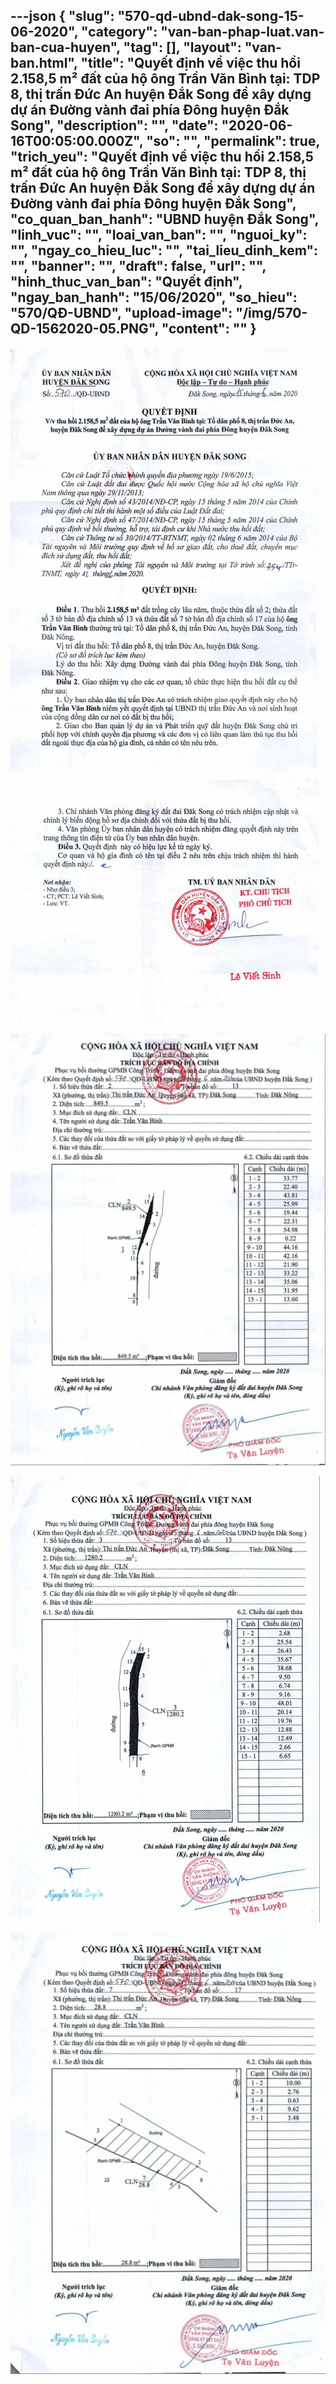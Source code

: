 ---json
{
    "slug": "570-qd-ubnd-dak-song-15-06-2020",
    "category": "van-ban-phap-luat.van-ban-cua-huyen",
    "tag": [],
    "layout": "van-ban.html",
    "title": "Quyết định về việc thu hồi 2.158,5 m² đất của hộ ông Trần Văn Bình tại: TDP 8, thị trấn Đức An huyện Đắk Song để xây dựng dự án Đường vành đai phía Đông huyện Đắk Song",
    "description": "",
    "date": "2020-06-16T00:05:00.000Z",
    "so": "",
    "permalink": true,
    "trich_yeu": "Quyết định về việc thu hồi 2.158,5 m² đất của hộ ông Trần Văn Bình tại: TDP 8, thị trấn Đức An huyện Đắk Song để xây dựng dự án Đường vành đai phía Đông huyện Đắk Song",
    "co_quan_ban_hanh": "UBND huyện Đắk Song",
    "linh_vuc": "",
    "loai_van_ban": "",
    "nguoi_ky": "",
    "ngay_co_hieu_luc": "",
    "tai_lieu_dinh_kem": "",
    "banner": "",
    "draft": false,
    "url": "",
    "hinh_thuc_van_ban": "Quyết định",
    "ngay_ban_hanh": "15/06/2020",
    "so_hieu": "570/QĐ-UBND",
    "upload-image": "/img/570-QD-1562020-05.PNG",
    "__content__": ""
}
---
<p><img alt="" src="/img/570-QD-1562020-01.PNG" /></p>

<p><img alt="" src="/img/570-QD-1562020-02.PNG" /></p>

<p><img alt="" src="/img/570-QD-1562020-03.PNG" /></p>

<p><img alt="" src="/img/570-QD-1562020-04.PNG" /></p>

<p><img alt="" src="/img/570-QD-1562020-05.PNG" /></p>
